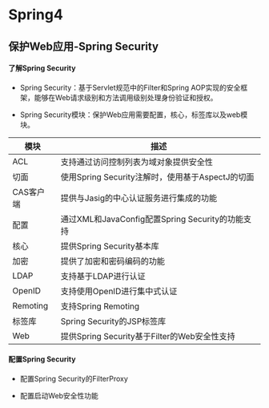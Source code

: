 # Spring4

## 保护Web应用-Spring Security

#### 了解Spring Security

* Spring Security：基于Servlet规范中的Filter和Spring AOP实现的安全框架，能够在Web请求级别和方法调用级别处理身份验证和授权。

* Spring Security模块：保护Web应用需要配置，核心，标签库以及web模块。

| 模块 | 描述 |
| -------- | ----- |
| ACL | 支持通过访问控制列表为域对象提供安全性 |
| 切面 | 使用Spring Security注解时，使用基于AspectJ的切面 |
| CAS客户端 | 提供与Jasig的中心认证服务进行集成的功能 |
| 配置 | 通过XML和JavaConfig配置Spring Security的功能支持 |
| 核心 | 提供Spring Security基本库 |
| 加密 | 提供了加密和密码编码的功能 |
| LDAP | 支持基于LDAP进行认证 |
| OpenID | 支持使用OpenID进行集中式认证 |
| Remoting | 支持Spring Remoting |
| 标签库 | Spring Security的JSP标签库 |
| Web | 提供Spring Security基于Filter的Web安全性支持 |

#### 配置Spring Security

* 配置Spring Security的FilterProxy

* 配置启动Web安全性功能
